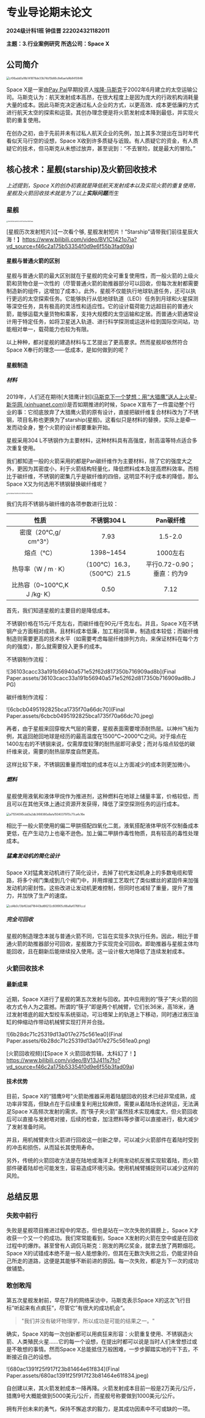 # 专业导论期末论文

**2024级计科1班			钟佳晋		222024321182011**

**主题：3.行业案例研究**			**所选公司：Space X**

## 公司简介

<img src="Final Paper.assets/cf06add0a18b141878de33b74b15b66c8e6aefa9b8410846.WEBP" alt="cf06add0a18b141878de33b74b15b66c8e6aefa9b8410846" style="zoom:50%;" />

Space X是一家由[Pay Pal](https://baike.baidu.com/item/PayPal/0?fromModule=lemma_inlink)早期投资人[埃隆·马斯克](https://baike.baidu.com/item/埃隆·马斯克/3776526?fromModule=lemma_inlink)于2002年6月建立的太空运输公司。马斯克认为：航天发射成本高昂，在很大程度上是因为庞大的行政机构消耗量大量的成本。因此马斯克决定通过私人企业的方式，以更高效、成本更低廉的方式进行航天太空的探索和运营。其创办理念便是将火箭发射成本降到最低，并实现火箭的重复使用。

在创办之初，由于先前并未有过私人航天企业的先例，加上其多次提出在当时年代看似天马行空的设想，Space X收到许多质疑与诋毁。有人质疑它的资金，有人质疑它的技术，但马斯克从未想过放弃，甚至说到：“不去冒险，就是最大的冒险。”



## 核心技术：星舰(starship)及火箭回收技术

*上述提到，Space X的创办初衷就是降低航天发射成本以及实现火箭的重复使用，星舰及火箭回收技术就是为了以上**实际问题**而生*

### 星舰

<img src="Final Paper.assets/26d3929e3a6622c5973e53ba084f1ada.jpeg" alt="26d3929e3a6622c5973e53ba084f1ada" style="zoom: 25%;" />

[星舰历次发射短片](【一次看个够, 星舰发射短片！“Starship”请带我们前往星辰大海！】https://www.bilibili.com/video/BV1C1421o7ia?vd_source=f46c2a175b53354f0d9e6f55b3fad09a)

#### 星舰与普通火箭的区别

星舰与普通火箭的最大区别就在于星舰的完全可重复使用性，而一般火箭的上级火箭和货物仓是一次性的（尽管普通火箭的助推器部分可以回收，但每次发射都需要制造新的组件，这增加了成本）。此外，星舰不仅能执行地球轨道任务，还可以执行更远的太空探索任务。它能够执行从低地球轨道（LEO）任务到月球和火星探测等深空任务，具有极高的灵活性和适应性。它的设计载荷能力远超目前的普通火箭，能够运载大量货物和乘客，支持大规模的太空运输和定居。而普通火箭通常设计用于特定任务，如将卫星送入轨道、进行科学探测或运送补给到国际空间站，功能相对单一，载荷能力也较为有限。

以上种种，都对星舰的建造材料与工艺提出了更高要求。然而星舰却依然符合Space X奉行的理念——低成本，是如何做到的呢？

#### 星舰制造

##### 材料

2019年，人们还在期待[大猎鹰计划]([马斯克下一个梦想：用“大猎鹰”送人上火星-新华网 (xinhuanet.com)](http://www.xinhuanet.com/world/2018-02/09/c_129809127.htm))是否如期推进的时候，Space X宣布了一件震动整个行业的事：它彻底放弃了大猎鹰火箭的原有设计，直接把碳纤维复合材料改为了不锈钢，项目名称也更换为了starship(星舰)。这看似只是材料的替换，实际上是牵一发而动全身，整个火箭的设计都要重新开始。

星舰采用304 L不锈钢作为主要材料，这种材料具有高强度，耐高温等特点适合多次重复使用。

我们都知道一般的火箭采用的都是Pan碳纤维作为主要材料，除了它的强度大之外，更因为其密度小，利于火箭结构轻量化，降低燃料成本及提高燃料效率。而相比于碳纤维，不锈钢的密集几乎是碳纤维的四倍，这明显不利于成本的降低，那么Space X又为何选用不锈钢替换碳纤维呢？



<img src="Final Paper.assets/61a3b8ebf3b561a3223939cb63e2613a-1729772386189-5.jpeg" alt="61a3b8ebf3b561a3223939cb63e2613a" style="zoom:25%;" />



我们先将不锈钢与碳纤维的各项参数进行比较：

|            性质             |        不锈钢304 L         |         Pan碳纤维          |
| :-------------------------: | :------------------------: | :------------------------: |
|    密度（20℃,g/ cm^3^）     |            7.93            |          1.5-2.0           |
|          熔点（℃）          |         1398~1454          |          1000左右          |
|     热导率（W / m · K）     | （100℃）16.3，（500℃）21.5 | 平行0.72-0.90；垂直：约为9 |
| 比热容（0~100℃,K J /kg· K） |            0.50            |            7.12            |

首先，我们知道星舰的主要目的是降低成本。

不锈钢价格在15元/千克左右，而碳纤维在90元/千克左右。并且，Space X在不锈钢产业方面相对成熟，且材料成本低廉，加工相对简单，制造成本较低；而碳纤维制造则需要更高的技术水平（如需要考虑每层纤维排列方向，来保证材料在每个方向的强度），那么就需要投入更多的成本。

不锈钢制作流程：

![36103cacc33a191b56940a571e52f62d817350b716909ad8b](Final Paper.assets/36103cacc33a191b56940a571e52f62d817350b716909ad8b.JPG)

碳纤维制作流程：

![6cbcb0495192825bca1735f70a66dc70](Final Paper.assets/6cbcb0495192825bca1735f70a66dc70.jpeg)

再者，由于星舰来回穿梭大气层的需要，星舰表面需要增添耐热层。以神州飞船为例，其返回舱回地球是经历的最高温度在1500℃~2000℃之间。对于熔点在1400左右的不锈钢来说，仅需厚度较薄的耐热层即可承受；而对与熔点较低的碳纤维来说，需要的耐热层厚度自然更高。

这样比较下来，不锈钢因重量而增加的成本在以上方面减少的成本则更加微小。

##### 燃料

星舰使用液氧和液体甲烷作为推进剂，这种燃料在地球上储量丰富，价格较低，而且可以在其他天体上通过资源开发获得，降低了深空探测任务的运行成本。

<img src="Final Paper.assets/a71554095cdd3a2db3f88380a9afa1504037970c77ca4c16e.JPG" alt="a71554095cdd3a2db3f88380a9afa1504037970c77ca4c16e" style="zoom:50%;" />

相比于一般火箭使用的偏二甲肼搭配四氧化二氮，液氧搭配液体甲烷不仅制备成本更低，在产生动力上也毫不逊色。加上偏二甲肼作毒性物质，具有较高的毒性处理成本。

##### 猛禽发动机的简化设计

Space X对猛禽发动机进行了简化设计，去掉了初代发动机身上的多数电缆和管路，将多个阀门集成到几个阀门中，并用焊接工艺取代了类似螺丝的紧固件来加强发动机的密封性。这些改进让发动机更难控制，但同时也减轻了重量，提升了推力，并加快了生产的速度。

<img src="Final Paper.assets/cd4b0c13bf62dd718443bd66212c608905c66a8af07681ccd.JPG" alt="cd4b0c13bf62dd718443bd66212c608905c66a8af07681ccd" style="zoom: 50%;" />

##### 完全可回收

星舰的制造理念本就与普通火箭不同，它旨在实现多次执行任务。因此，相比于普通火箭的助推器部分可回收，星舰致力于实现完全可回收。即助推器与星舰主体均能回收，且在翻新后能继续投入使用。这一设计极大地降低了连续发射成本。

### 火箭回收技术

#### 最新成果

近期，Space X进行了星舰的第五次发射与回收。其中应用到的“筷子”夹火箭的回收方式令人为之震撼。所谓的“筷子”即是两个机械臂，它们长36米，高18米，通过发射塔底的超大型绞车系统驱动，可沿塔架上的轨道上下移动，同时通过液压油缸的伸缩动作带动机械臂实现打开并合拢。

![6b28dc71c25319d13a017e275c561ea0](Final Paper.assets/6b28dc71c25319d13a017e275c561ea0.png)

[火箭回收视频](【Space X 火箭回收剪辑，太科幻了！】https://www.bilibili.com/video/BV13J411s7fo?vd_source=f46c2a175b53354f0d9e6f55b3fad09a)

#### 技术优势

目前，Space X的“猎鹰9号”火箭助推器采用着陆腿回收的技术已经非常成熟，成功率非常高，但缺点在于后续重复利用比较麻烦，需要从着陆场长途转运，无法满足Space X高频次发射的需求。而“筷子夹火箭”虽然技术实现难度大，但火箭回收后可以直接与发射塔对接，后续的检查，加注燃料等步骤可以直接进行，极大减少了发射准备时间。

并且，用机械臂夹住火箭进行回收这一创新之举，可以减少火箭部件在着陆时受到的冲击和损伤，从而延长其使用寿命。

另外，传统的火箭回收方法是在陆地或海洋上利用发动机反推实现软着陆，而火箭部件硬着陆却也可能发生，容易造成环境污染。使用机械臂捕捉则可以减少这样的风险。

## 总结反思

### 失败中前行

失败是星舰项目推进过程中的常态，但也是站在一次次失败的肩膀上，Space X才收获一个又一个的成功。我们常常能看到，Space X发射的火箭在空中或是在回收过程中的爆炸。甚至曾有人调侃马斯克：刚发的两亿奖金，就拿去放了两颗烟花。Space X的试错成本绝不是一般人能想象的，但其在无数次失败之后，仍能坚持自己所走的道路，这便是其能够不断前进的原因。每一次失败，都是为下一次的成功做铺垫。

### 敢创敢闯

第五次星舰发射前，早在7月的网络采访中，马斯克表示Space X的这次飞行目标”听起来有点疯狂“，尽管它”有很大的成功机会“。

> "我们并没有破坏物理学，所以成功是可能的结果之一。"

确实，Space X的每一次创新都可以用疯狂来形容：火箭重复使用、不锈钢造火箭、人类殖民火星......它的每一个设想，在提出时都可以说是当时人们未曾想过或是不敢想的事情。然而Space X总能抵住万般困难，一步步脚踏实地的干下去，不断接近自己的设想。

![680ac1391f25f917f23b81464e61f834](Final Paper.assets/680ac1391f25f917f23b81464e61f834.jpeg)

自创建以来，其火箭发射成本一降再降。火箭发射成本目前一般是2万美元/公斤，猎鹰9号大概能做到5000美元/公斤，而星舰号称要做到1000美元/公斤。

拥有开创未来的勇气，保持不懈追求的毅力，是其成功因素中不可或缺的一项。

